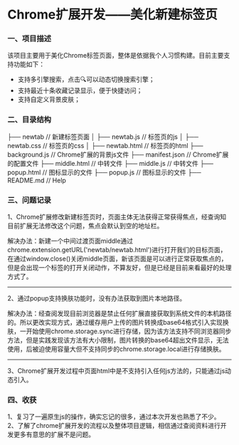 <!--
 * @Descripttion: 
 * @Author: quguoliang
 * @Date: 2019-11-27 10:31:39
 * @LastEditors: quguoliang
 * @LastEditTime: 2019-11-27 11:06:07
 -->
# Chrome扩展开发——美化新建标签页

### 一、项目描述
该项目主要用于美化Chrome标签页面，整体是依据我个人习惯构建。目前主要支持功能如下：
- 支持多引擎搜索，点击🔍可以动态切换搜索引擎；
- 支持最近十条收藏记录显示，便于快捷访问；
- 支持自定义背景皮肤；


### 二、目录结构
├── newtab                      // 新建标签页面
│   ├── newtab.js               // 标签页的js
│   ├── newtab.css              // 标签页的css
│   ├── newtab.html             // 标签页的html
├── background.js               // Chrome扩展的背景js文件
├── manifest.json               // Chrome扩展的配置文件
├── middle.html                 // 中转文件
├── middle.js                   // 中转文件
├── popup.html                  // 图标显示的文件
├── popup.js                    // 图标显示的文件
├── README.md                   // Help


### 三、问题记录
1、Chrome扩展修改新建标签页时，页面主体无法获得正常获得焦点，经查询知目前扩展无法修改这个问题，焦点会默认到空的地址栏。

解决办法：新建一个中间过渡页面middle通过chrome.extension.getURL('newtab/newtab.html')进行打开我们的目标页面，在通过window.close()关闭middle页面，新该页面是可以进行正常获取焦点的，但是会出现一个标签的打开关闭动作，不算友好，但是已经是目前来看最好的处理方式了。

***
2、通过popup支持换肤功能时，没有办法获取到图片本地路径。

解决办法：经查阅发现目前浏览器是禁止任何扩展直接获取到系统文件的本机路径的。所以更改实现方式，通过缓存用户上传的图片转换成base64格式引入实现换肤，一开始使用chrome.storage.sync进行存储，因为该方法支持不同浏览器同步方法，但是实践发现该方法有大小限制，图片转换的base64超出文件显示，无法使用，后被迫使用容量大但不支持同步的chrome.storage.local进行存储换肤。

***
3、Chrome扩展开发过程中页面html中是不支持引入任何js方法的，只能通过js动态引入。

### 四、收获

1、复习了一遍原生js的操作，确实忘记的很多，通过本次开发也熟悉了不少。
2、了解了chrome扩展开发的流程以及整体项目逻辑，相信通过查阅资料进行开发更多有意思的扩展不是问题。